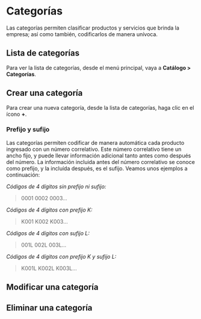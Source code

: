 # Categorías

Las categorías permiten clasificar productos y servicios que brinda la empresa; así como también, codificarlos de manera unívoca.

## Lista de categorías

Para ver la lista de categorías, desde el menú principal, vaya a **Catálogo > Categorías**.

## Crear una categoría

Para crear una nueva categoría, desde la lista de categorías, haga clic en el ícono **+**.

### Prefijo y sufijo

Las categorías permiten codificar de manera automática cada producto ingresado con un número correlativo. Este número correlativo tiene un ancho fijo, y puede llevar información adicional tanto antes como después del número. La información incluida antes del número correlativo se conoce como prefijo, y la incluída después, es el sufijo. Veamos unos ejemplos a continuación:

*Códigos de 4 dígitos sin prefijo ni sufijo:*  
> 0001
> 0002
> 0003...

*Códigos de 4 dígitos con prefijo K:*
> K001
> K002
> K003...

*Códigos de 4 dígitos con sufijo L:*
> 001L
> 002L
> 003L...

*Códigos de 4 dígitos con prefijo K y sufijo L:*
> K001L
> K002L
> K003L...

## Modificar una categoría

## Eliminar una categoría
